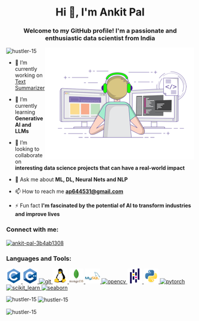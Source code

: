 <h1 align="center">Hi 👋, I'm Ankit Pal</h1>
<h3 align="center">Welcome to my GitHub profile! I'm a passionate and enthusiastic data scientist from India</h3>
<img align="right" alt="Coding" width="400" src="https://raw.githubusercontent.com/devSouvik/devSouvik/master/gif3.gif"

<p align="left"> <img src="https://komarev.com/ghpvc/?username=hustler-15&label=Profile%20views&color=0e75b6&style=flat" alt="hustler-15" /> </p>

- 🔭 I’m currently working on [Text Summarizer](https://github.com/Hustler-15/Text_Summarizer)

- 🌱 I’m currently learning **Generative AI and LLMs**

- 👯 I’m looking to collaborate on **interesting data science projects that can have a real-world impact**

- 💬 Ask me about **ML, DL, Neural Nets and NLP**

- 📫 How to reach me **ap644531@gmail.com**

- ⚡ Fun fact **I'm fascinated by the potential of AI to transform industries and improve lives**

<h3 align="left">Connect with me:</h3>
<p align="left">
<a href="https://linkedin.com/in/ankit-pal-3b4ab1308" target="blank"><img align="center" src="https://raw.githubusercontent.com/rahuldkjain/github-profile-readme-generator/master/src/images/icons/Social/linked-in-alt.svg" alt="ankit-pal-3b4ab1308" height="30" width="40" /></a>
</p>

<h3 align="left">Languages and Tools:</h3>
<p align="left"> <a href="https://www.cprogramming.com/" target="_blank" rel="noreferrer"> <img src="https://raw.githubusercontent.com/devicons/devicon/master/icons/c/c-original.svg" alt="c" width="40" height="40"/> </a> <a href="https://www.w3schools.com/cpp/" target="_blank" rel="noreferrer"> <img src="https://raw.githubusercontent.com/devicons/devicon/master/icons/cplusplus/cplusplus-original.svg" alt="cplusplus" width="40" height="40"/> </a> <a href="https://git-scm.com/" target="_blank" rel="noreferrer"> <img src="https://www.vectorlogo.zone/logos/git-scm/git-scm-icon.svg" alt="git" width="40" height="40"/> </a> <a href="https://www.linux.org/" target="_blank" rel="noreferrer"> <img src="https://raw.githubusercontent.com/devicons/devicon/master/icons/linux/linux-original.svg" alt="linux" width="40" height="40"/> </a> <a href="https://www.mongodb.com/" target="_blank" rel="noreferrer"> <img src="https://raw.githubusercontent.com/devicons/devicon/master/icons/mongodb/mongodb-original-wordmark.svg" alt="mongodb" width="40" height="40"/> </a> <a href="https://www.mysql.com/" target="_blank" rel="noreferrer"> <img src="https://raw.githubusercontent.com/devicons/devicon/master/icons/mysql/mysql-original-wordmark.svg" alt="mysql" width="40" height="40"/> </a> <a href="https://opencv.org/" target="_blank" rel="noreferrer"> <img src="https://www.vectorlogo.zone/logos/opencv/opencv-icon.svg" alt="opencv" width="40" height="40"/> </a> <a href="https://pandas.pydata.org/" target="_blank" rel="noreferrer"> <img src="https://raw.githubusercontent.com/devicons/devicon/2ae2a900d2f041da66e950e4d48052658d850630/icons/pandas/pandas-original.svg" alt="pandas" width="40" height="40"/> </a> <a href="https://www.python.org" target="_blank" rel="noreferrer"> <img src="https://raw.githubusercontent.com/devicons/devicon/master/icons/python/python-original.svg" alt="python" width="40" height="40"/> </a> <a href="https://pytorch.org/" target="_blank" rel="noreferrer"> <img src="https://www.vectorlogo.zone/logos/pytorch/pytorch-icon.svg" alt="pytorch" width="40" height="40"/> </a> <a href="https://scikit-learn.org/" target="_blank" rel="noreferrer"> <img src="https://upload.wikimedia.org/wikipedia/commons/0/05/Scikit_learn_logo_small.svg" alt="scikit_learn" width="40" height="40"/> </a> <a href="https://seaborn.pydata.org/" target="_blank" rel="noreferrer"> <img src="https://seaborn.pydata.org/_images/logo-mark-lightbg.svg" alt="seaborn" width="40" height="40"/> </a> </p>

<p><img align="left" src="https://github-readme-stats.vercel.app/api/top-langs?username=hustler-15&show_icons=true&locale=en&layout=compact" alt="hustler-15" /></p>

<p>&nbsp;<img align="center" src="https://github-readme-stats.vercel.app/api?username=hustler-15&show_icons=true&locale=en" alt="hustler-15" /></p>

<p><img align="center" src="https://github-readme-streak-stats.herokuapp.com/?user=hustler-15&" alt="hustler-15" /></p>

